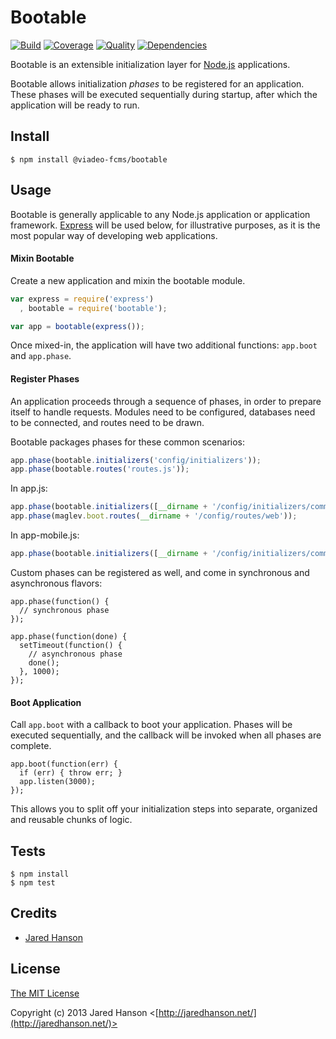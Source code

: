 # Bootable

[![Build](https://travis-ci.org/jaredhanson/bootable.png)](https://travis-ci.org/jaredhanson/bootable)
[![Coverage](https://coveralls.io/repos/jaredhanson/bootable/badge.png)](https://coveralls.io/r/jaredhanson/bootable)
[![Quality](https://codeclimate.com/github/jaredhanson/bootable.png)](https://codeclimate.com/github/jaredhanson/bootable)
[![Dependencies](https://david-dm.org/jaredhanson/bootable.png)](https://david-dm.org/jaredhanson/bootable)


Bootable is an extensible initialization layer for [Node.js](http://nodejs.org/)
applications.

Bootable allows initialization *phases* to be registered for an application.
These phases will be executed sequentially during startup, after which the
application will be ready to run.

## Install

    $ npm install @viadeo-fcms/bootable

## Usage

Bootable is generally applicable to any Node.js application or application
framework.  [Express](http://expressjs.com/) will be used below, for
illustrative purposes, as it is the most popular way of developing web
applications.

#### Mixin Bootable

Create a new application and mixin the bootable module.

```javascript
var express = require('express')
  , bootable = require('bootable');

var app = bootable(express());
```

Once mixed-in, the application will have two additional functions: `app.boot`
and `app.phase`.

#### Register Phases

An application proceeds through a sequence of phases, in order to prepare
itself to handle requests.  Modules need to be configured, databases need to be
connected, and routes need to be drawn.

Bootable packages phases for these common scenarios:

```javascript
app.phase(bootable.initializers('config/initializers'));
app.phase(bootable.routes('routes.js'));
```

In app.js:

```javascript
app.phase(bootable.initializers([__dirname + '/config/initializers/common', __dirname + '/config/initializers/web']));
app.phase(maglev.boot.routes(__dirname + '/config/routes/web'));
```

In app-mobile.js:

```javascript
app.phase(bootable.initializers([__dirname + '/config/initializers/common']));
```

Custom phases can be registered as well, and come in synchronous and
asynchronous flavors:

```
app.phase(function() {
  // synchronous phase
});

app.phase(function(done) {
  setTimeout(function() {
    // asynchronous phase
    done();
  }, 1000);
});
```

#### Boot Application

Call `app.boot` with a callback to boot your application.  Phases will be
executed sequentially, and the callback will be invoked when all phases are
complete.

```
app.boot(function(err) {
  if (err) { throw err; }
  app.listen(3000);
});
```

This allows you to split off your initialization steps into separate, organized
and reusable chunks of logic.

## Tests

    $ npm install
    $ npm test

## Credits

  - [Jared Hanson](http://github.com/jaredhanson)

## License

[The MIT License](http://opensource.org/licenses/MIT)

Copyright (c) 2013 Jared Hanson <[http://jaredhanson.net/](http://jaredhanson.net/)>
